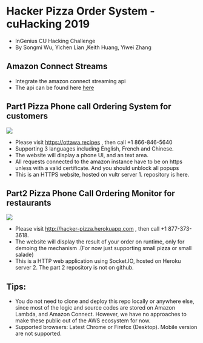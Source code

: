 # Hacker Pizza Order System - cuHacking 2019
* InGenius CU Hacking Challenge
* By Songmi Wu, Yichen Lian ,Keith Huang, Yiwei Zhang

## Amazon Connect Streams
* Integrate the amazon connect streaming api
* The api can be found here [here](https://github.com/aws/amazon-connect-streams)

## Part1 Pizza Phone call Ordering System for customers
![](https://github.com/zywkloo/CuHackingAmazonConnect/raw/master/CallSystemScreenShot.png)
* Please visit https://ottawa.recipes , then call +1 866-846-5640
* Supporting 3 languages including English, French and Chinese.
* The website will display a phone UI, and an text area.
* All requests connected to the amazon instance have to be on https unless with a valid certificate. And you should unblock all popups
* This is an HTTPS website, hosted on vultr server 1. repository is here.

## Part2 Pizza Phone Call Ordering Monitor for restaurants
![](https://github.com/zywkloo/CuHackingAmazonConnect/raw/master/CallMoniterScreenshot.jpeg)
* Please visit http://hacker-pizza.herokuapp.com , then call +1 877-373-3618. 
* The website will display the result of your order on runtime, only for demoing the mechanism .(For now just supporting small pizza or small salade)
* This is a HTTP web application using Socket.IO, hosted on Heroku server 2. The part 2 repository is not on github.

## Tips:
* You do not need to clone and deploy this repo locally or anywhere else, since most of the logic and source codes are stored on Amazon Lambda, and Amazon Connect. However, we have no approaches to make these public out of the AWS ecosystem for now.
* Supported browsers: Latest Chrome or Firefox (Desktop). Mobile version are not supported.

